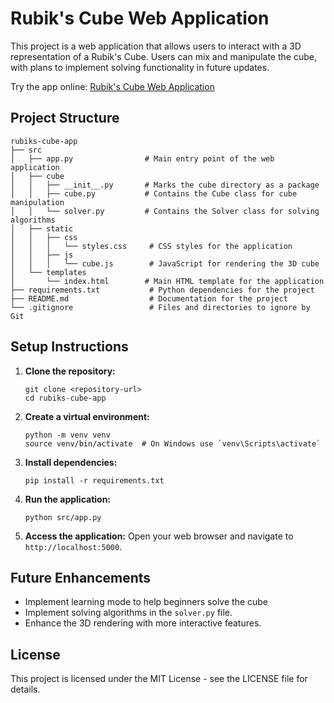 # Rubik's Cube Web Application

This project is a web application that allows users to interact with a 3D representation of a Rubik's Cube. Users can mix and manipulate the cube, with plans to implement solving functionality in future updates.

Try the app online: [Rubik's Cube Web Application](https://rubiks-cube-app-omega.vercel.app/)


## Project Structure

```
rubiks-cube-app
├── src
│   ├── app.py                # Main entry point of the web application
│   ├── cube
│   │   ├── __init__.py       # Marks the cube directory as a package
│   │   ├── cube.py           # Contains the Cube class for cube manipulation
│   │   └── solver.py         # Contains the Solver class for solving algorithms
│   ├── static
│   │   ├── css
│   │   │   └── styles.css     # CSS styles for the application
│   │   ├── js
│   │   │   └── cube.js        # JavaScript for rendering the 3D cube
│   └── templates
│       └── index.html        # Main HTML template for the application
├── requirements.txt           # Python dependencies for the project
├── README.md                  # Documentation for the project
└── .gitignore                 # Files and directories to ignore by Git
```

## Setup Instructions

1. **Clone the repository:**
   ```
   git clone <repository-url>
   cd rubiks-cube-app
   ```

2. **Create a virtual environment:**
   ```
   python -m venv venv
   source venv/bin/activate  # On Windows use `venv\Scripts\activate`
   ```

3. **Install dependencies:**
   ```
   pip install -r requirements.txt
   ```

4. **Run the application:**
   ```
   python src/app.py
   ```

5. **Access the application:**
   Open your web browser and navigate to `http://localhost:5000`.

## Future Enhancements

- Implement learning mode to help beginners solve the cube
- Implement solving algorithms in the `solver.py` file.
- Enhance the 3D rendering with more interactive features.

## License

This project is licensed under the MIT License - see the LICENSE file for details.